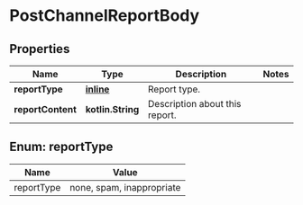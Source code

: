 
# PostChannelReportBody

## Properties
Name | Type | Description | Notes
------------ | ------------- | ------------- | -------------
**reportType** | [**inline**](#ReportTypeEnum) | Report type. | 
**reportContent** | **kotlin.String** | Description about this report. | 


<a name="ReportTypeEnum"></a>
## Enum: reportType
Name | Value
---- | -----
reportType | none, spam, inappropriate



